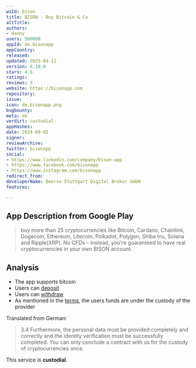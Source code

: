 ```yaml
---
wsId: bison
title: BISON - Buy Bitcoin & Co
altTitle: 
authors:
- danny
users: 500000
appId: de.bisonapp
appCountry: 
released: 
updated: 2025-04-11
version: 4.10.0
stars: 4.6
ratings: 
reviews: 3
website: https://bisonapp.com
repository: 
issue: 
icon: de.bisonapp.png
bugbounty: 
meta: ok
verdict: custodial
appHashes: 
date: 2024-09-05
signer: 
reviewArchive: 
twitter: bisonapp
social:
- https://www.linkedin.com/company/bison-app
- https://www.facebook.com/bisonapp
- https://www.instagram.com/bisonapp
redirect_from: 
developerName: Boerse Stuttgart Digital Broker GmbH
features: 

---
```


## App Description from Google Play 

> buy more than 25 cryptocurrencies like Bitcoin, Cardano, Chainlink, Dogecoin, Ethereum, Litecoin, Polkadot, Polygon, Shiba Inu, Solana and Ripple(XRP). No CFDs – instead, you're guaranteed to have real cryptocurrencies in your own BISON account.

## Analysis 

- The app supports bitcoin
- Users can [deposit](https://support.bisonapp.com/hc/en-gb/articles/4402644075025-Can-I-deposit-my-cryptocurrencies)
- Users can [withdraw](https://support.bisonapp.com/hc/en-gb/articles/4402645308177-Can-I-withdraw-my-cryptocurrencies)
- As mentioned in the [terms](https://bisonapp.com/wp-content/uploads/2023/04/BISON_blocknox_AGB_DE.pdf), the users funds are under the custody of the provider

Translated from German:

> 3.4 Furthermore, the personal data must be provided completely and correctly and the identity verification must be successfully completed. You can only conclude a contract with us for the custody of cryptocurrencies once.

This service is **custodial**.
